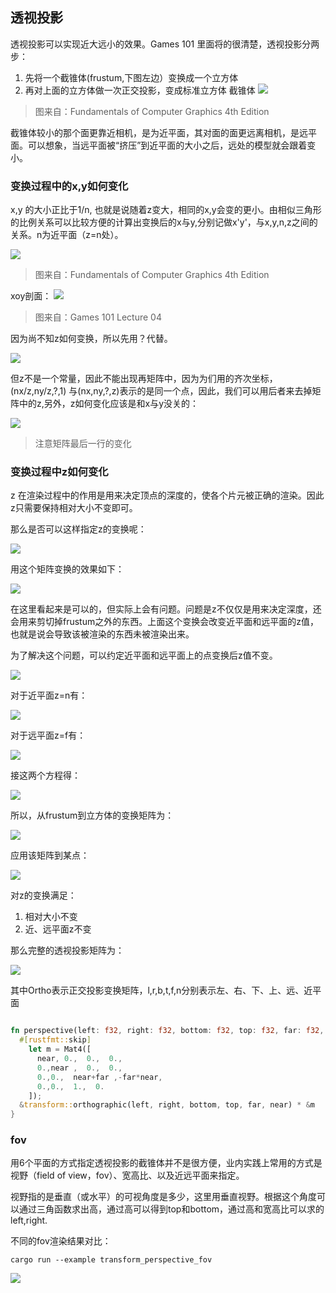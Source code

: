 ## 透视投影

透视投影可以实现近大远小的效果。Games 101 里面将的很清楚，透视投影分两步：
1. 先将一个截锥体(frustum,下图左边）变换成一个立方体
1. 再对上面的立方体做一次正交投影，变成标准立方体 
截锥体
![](./frustum.png)
>图来自：Fundamentals of Computer Graphics 4th Edition

截锥体较小的那个面更靠近相机，是为近平面，其对面的面更远离相机，是远平面。可以想象，当远平面被“挤压”到近平面的大小之后，远处的模型就会跟着变小。

### 变换过程中的x,y如何变化

x,y 的大小正比于1/n, 也就是说随着z变大，相同的x,y会变的更小。由相似三角形的比例关系可以比较方便的计算出变换后的x与y,分别记做x'y'，与x,y,n,z之间的关系。n为近平面（z=n处）。

![](./2.png)
>图来自：Fundamentals of Computer Graphics 4th Edition

xoy剖面：
![](./3.png)
>图来自：Games 101 Lecture 04

因为尚不知z如何变换，所以先用？代替。
<!--
M((x),(y),(z),(1)) = (((n/z)x),((n/z)y),(?),(1))
=[[n/z,0,0,0],[0,n/z,0,0],[?,?,?,?],[0,0,0,1]]((x),(y),(z),(1))
-->
![](./1.svg)

但z不是一个常量，因此不能出现再矩阵中，因为为们用的齐次坐标，(nx/z,ny/z,?,1) 与(nx,ny,?,z)表示的是同一个点，因此，我们可以用后者来去掉矩阵中的z,另外，z如何变化应该是和x与y没关的：

<!--
[[n,0,0,0],[0,n,0,0],[0,0,?,?],[0,0,1,0]]((x),(y),(z),(1))
=((nx),(ny),(?),(z))
-->

![](./2.svg)

>注意矩阵最后一行的变化


### 变换过程中z如何变化

z 在渲染过程中的作用是用来决定顶点的深度的，使各个片元被正确的渲染。因此z只需要保持相对大小不变即可。

那么是否可以这样指定z的变换呢：
<!-- 
[[n,0,0,0],[0,n,0,0],[0,0,0,n],[0,0,1,0]]((x),(y),(z),(1))
=((nx),(ny),(n),(z))~((n/zx),(n/zy),(n/z),(1))
-->

![](./3.svg)

用这个矩阵变换的效果如下：

![](1.gif)

在这里看起来是可以的，但实际上会有问题。问题是z不仅仅是用来决定深度，还会用来剪切掉frustum之外的东西。上面这个变换会改变近平面和远平面的z值，也就是说会导致该被渲染的东西未被渲染出来。

为了解决这个问题，可以约定近平面和远平面上的点变换后z值不变。
<!--

[[n,0,0,0],[0,n,0,0],[0,0,A,B],[0,0,1,0]]((x),(y),(z),(1))
=((nx),(ny),(Az+B),(z))
-->
![](./4.svg)

对于近平面z=n有：
<!--
An+B = n^2
-->
![](./5.svg)

对于远平面z=f有：

<!--
Af+B = f^2
-->
![](./6.svg)

接这两个方程得：
<!--
{(A=n+f),(B=-nf):}
-->
![](./7.svg)

所以，从frustum到立方体的变换矩阵为：
<!--
[[n,0,0,0],[0,n,0,0],[0,0,n+f,-nf],[0,0,1,0]]
-->
![](./8.svg)

<!--
[[n,0,0,0],[0,n,0,0],[0,0,n+f,-nf],[0,0,1,0]]((x),(y),(z),(1))
=((nx),(ny),((n+f)z-nf),(z))~((n/zx),(n/zy),(n+f-(nf)/z),(1))
-->
应用该矩阵到某点：

![](./8_1.svg)

对z的变换满足：
1. 相对大小不变
1. 近、远平面z不变


那么完整的透视投影矩阵为：
<!--
Ortho(l,r,b,t,f,n)
[[n,0,0,0],[0,n,0,0],[0,0,n+f,-nf],[0,0,1,0]]
-->
![](./9.svg)


其中Ortho表示正交投影变换矩阵，l,r,b,t,f,n分别表示左、右、下、上、远、近平面

```rust

fn perspective(left: f32, right: f32, bottom: f32, top: f32, far: f32, near: f32) -> Mat4 {
  #[rustfmt::skip]
    let m = Mat4([
      near, 0.,  0.,  0.,
      0.,near ,  0.,  0.,
      0.,0.,  near+far ,-far*near,
      0.,0.,  1.,  0.
    ]);
  &transform::orthographic(left, right, bottom, top, far, near) * &m
}

```

### fov

用6个平面的方式指定透视投影的截锥体并不是很方便，业内实践上常用的方式是视野（field of view，fov）、宽高比、以及近远平面来指定。

视野指的是垂直（或水平）的可视角度是多少，这里用垂直视野。根据这个角度可以通过三角函数求出高，通过高可以得到top和bottom，通过高和宽高比可以求的left,right.

不同的fov渲染结果对比：

```shell
cargo run --example transform_perspective_fov
```

![](./fov.png)



